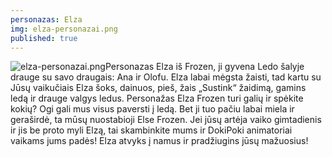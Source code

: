 ```yaml
---
personazas: Elza
img: elza-personazai.png
published: true
---
```

![elza-personazai.png]({{site.baseurl}}/img/personazai/elza-personazai.png)Personazas Elza  iš Frozen, ji gyvena Ledo šalyje drauge su savo draugais: Ana ir Olofu. Elza labai mėgsta žaisti, tad kartu su Jūsų vaikučiais Elza šoks, dainuos, pieš, žais „Sustink“ žaidimą, gamins ledą ir drauge valgys ledus. Personažas Elza Frozen turi galių ir spėkite kokių? Ogi gali mus visus paversti į ledą. Bet ji tuo pačiu labai miela ir geraširdė, ta mūsų nuostabioji Else Frozen.
Jei jūsų artėja vaiko gimtadienis ir jis be proto myli Elzą, tai skambinkite mums ir DokiPoki animatoriai vaikams jums padės! Elza atvyks į namus ir pradžiugins jūsų mažuosius!
